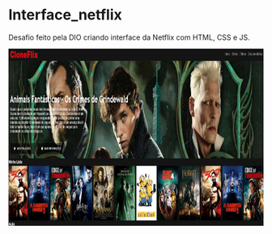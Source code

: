 # Interface_netflix
Desafio feito pela DIO criando interface da Netflix com HTML, CSS e JS.

<p align="center"><img width="550" height="350" src="./toReadMe/01.jpg"></p>
